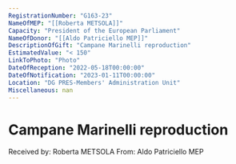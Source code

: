 ```yaml
---
RegistrationNumber: "G163-23"
NameOfMEP: "[[Roberta METSOLA]]"
Capacity: "President of the European Parliament"
NameOfDonor: "[[Aldo Patriciello MEP]]"
DescriptionOfGift: "Campane Marinelli reproduction"
EstimatedValue: "< 150"
LinkToPhoto: "Photo"
DateOfReception: "2022-05-18T00:00:00"
DateOfNotification: "2023-01-11T00:00:00"
Location: "DG PRES-Members' Administration Unit"
Miscellaneous: nan
---
```


# Campane Marinelli reproduction

Received by: Roberta METSOLA
From: Aldo Patriciello MEP
